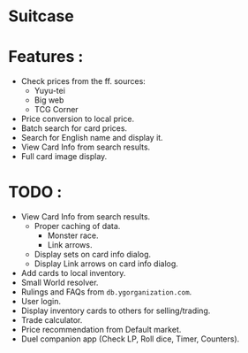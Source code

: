 # Suitcase

# Features :
- Check prices from the ff. sources:
  - Yuyu-tei
  - Big web
  - TCG Corner
- Price conversion to local price.
- Batch search for card prices.
- Search for English name and display it.
- View Card Info from search results.
- Full card image display.

# TODO :
- View Card Info from search results.
  - Proper caching of data.
    - Monster race.
    - Link arrows.
  - Display sets on card info dialog.
  - Display Link arrows on card info dialog.
- Add cards to local inventory.
- Small World resolver.
- Rulings and FAQs from ``db.ygorganization.com``.
- User login.
- Display inventory cards to others for selling/trading.
- Trade calculator.
- Price recommendation from Default market.
- Duel companion app (Check LP, Roll dice, Timer, Counters).
